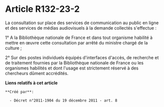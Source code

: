 # Article R132-23-2

La consultation sur place des services de communication au public en ligne et des services de médias audiovisuels à la
demande collectés s'effectue : 

1° A la Bibliothèque nationale de France et dans tout organisme habilité à mettre en œuvre cette consultation par arrêté du
ministre chargé de la culture ; 

2° Sur des postes individuels équipés d'interfaces d'accès, de recherche et de traitement fournies par la Bibliothèque
nationale de France ou les organismes habilités et dont l'usage est strictement réservé à des chercheurs dûment accrédités.

**Liens relatifs à cet article**

	**Créé par**:

	  - Décret n°2011-1904 du 19 décembre 2011 - art. 8
